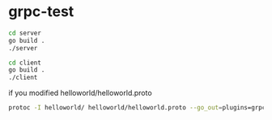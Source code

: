# grpc-test

```bash
cd server
go build .
./server

cd client
go build .
./client
```

if you modified helloworld/helloworld.proto

```bash
protoc -I helloworld/ helloworld/helloworld.proto --go_out=plugins=grpc:helloworld
```
